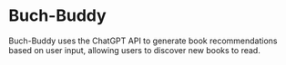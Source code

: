 # Buch-Buddy
Buch-Buddy uses the ChatGPT API to generate book recommendations based on user input, allowing users to discover new books to read.
